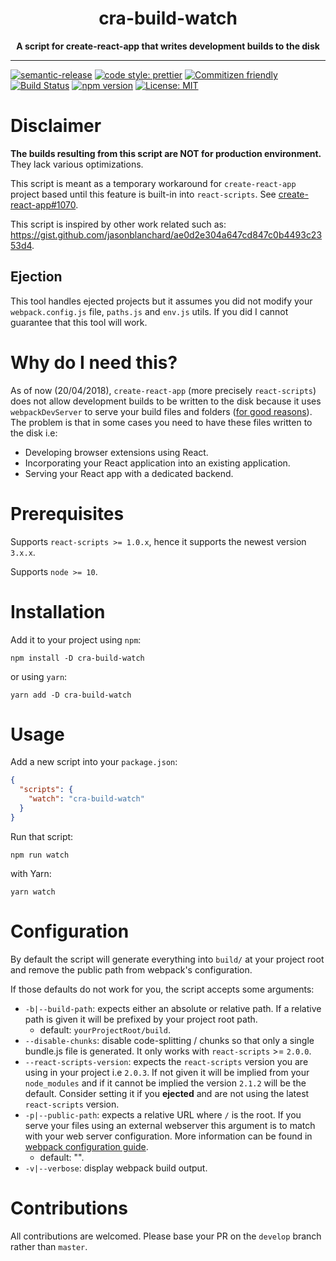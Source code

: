 <div align="center">
  <h1>cra-build-watch</h1>
  <strong>A script for create-react-app that writes development builds to the disk</strong>
</div>

<hr>

[![semantic-release](https://img.shields.io/badge/%20%20%F0%9F%93%A6%F0%9F%9A%80-semantic--release-e10079.svg)](https://github.com/semantic-release/semantic-release)
[![code style: prettier](https://img.shields.io/badge/code_style-prettier-ff69b4.svg)](https://github.com/prettier/prettier)
[![Commitizen friendly](https://img.shields.io/badge/commitizen-friendly-brightgreen.svg)](http://commitizen.github.io/cz-cli/)
[![Build Status](https://travis-ci.org/Nargonath/cra-build-watch.svg?branch=master)](https://travis-ci.org/Nargonath/twitter-auth-await)
[![npm version](https://badge.fury.io/js/cra-build-watch.svg)](https://badge.fury.io/js/cra-build-watch)
[![License: MIT](https://img.shields.io/badge/License-MIT-yellow.svg)](https://opensource.org/licenses/MIT)

# Disclaimer

**The builds resulting from this script are NOT for production environment.** They lack various optimizations.

This script is meant as a temporary workaround for `create-react-app` project based until this feature is built-in into `react-scripts`. See [create-react-app#1070](https://github.com/facebook/create-react-app/issues/1070).

This script is inspired by other work related such as: https://gist.github.com/jasonblanchard/ae0d2e304a647cd847c0b4493c2353d4.

## Ejection

This tool handles ejected projects but it assumes you did not modify your `webpack.config.js` file, `paths.js` and `env.js` utils. If you did I cannot guarantee that this tool will work.

# Why do I need this?

As of now (20/04/2018), `create-react-app` (more precisely `react-scripts`) does not allow development builds to be written to the disk because it uses `webpackDevServer` to serve your build files and folders ([for good reasons](https://github.com/facebook/create-react-app/issues/1070#issuecomment-261812303)). The problem is that in some cases you need to have these files written to the disk i.e:

- Developing browser extensions using React.
- Incorporating your React application into an existing application.
- Serving your React app with a dedicated backend.

# Prerequisites

Supports `react-scripts >= 1.0.x`, hence it supports the newest version `3.x.x`.

Supports `node >= 10`.

# Installation

Add it to your project using `npm`:

```
npm install -D cra-build-watch
```

or using `yarn`:

```
yarn add -D cra-build-watch
```

# Usage

Add a new script into your `package.json`:

```json
{
  "scripts": {
    "watch": "cra-build-watch"
  }
}
```

Run that script:

```
npm run watch
```

with Yarn:

```
yarn watch
```

# Configuration

By default the script will generate everything into `build/` at your project root and remove the public path from webpack's configuration.

If those defaults do not work for you, the script accepts some arguments:

- `-b|--build-path`: expects either an absolute or relative path. If a relative path is given it will be prefixed by your project root path.
  - default: `yourProjectRoot/build`.
- `--disable-chunks`: disable code-splitting / chunks so that only a single bundle.js file is generated. It only works with `react-scripts` >= `2.0.0`.
- `--react-scripts-version`: expects the `react-scripts` version you are using in your project i.e `2.0.3`. If not given it will be implied from your `node_modules` and if it cannot be implied the version `2.1.2` will be the default. Consider setting it if you **ejected** and are not using the latest `react-scripts` version.
- `-p|--public-path`: expects a relative URL where `/` is the root. If you serve your files using an external webserver this argument is to match with your web server configuration. More information can be found in [webpack configuration guide](https://webpack.js.org/configuration/output/#output-publicpath).
  - default: "".
- `-v|--verbose`: display webpack build output.

# Contributions

All contributions are welcomed. Please base your PR on the `develop` branch rather than `master`.
